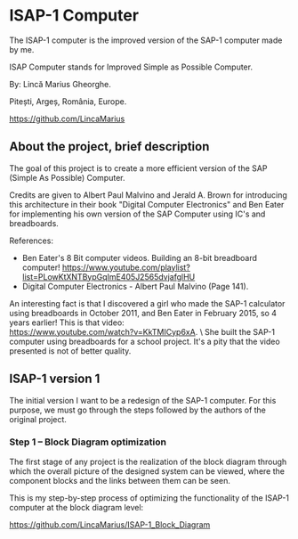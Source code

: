 # ISAP-1 Computer
The ISAP-1 computer is the improved version of the SAP-1 computer made by me.

ISAP Computer stands for Improved Simple as Possible Computer.

By: Lincă Marius Gheorghe.

Pitești, Argeș, România, Europe.

https://github.com/LincaMarius

## About the project, brief description

The goal of this project is to create a more efficient version of the SAP (Simple As Possible) Computer.
    
Credits are given to Albert Paul Malvino and Jerald A. Brown for introducing this architecture in their book "Digital Computer Electronics" and Ben Eater for implementing his own version of the SAP Computer using IC's and breadboards.

References: 
- Ben Eater's 8 Bit computer videos. Building an 8-bit breadboard computer! https://www.youtube.com/playlist?list=PLowKtXNTBypGqImE405J2565dvjafglHU
- Digital Computer Electronics - Albert Paul Malvino (Page 141).

An interesting fact is that I discovered a girl who made the SAP-1 calculator using breadboards in October 2011, and Ben Eater in February 2015, so 4 years earlier! This is that video: \
 https://www.youtube.com/watch?v=KkTMICyp6xA. \ 
 She built the SAP-1 computer using breadboards for a school project. It's a pity that the video presented is not of better quality.

## ISAP-1 version 1
The initial version I want to be a redesign of the SAP-1 computer. For this purpose, we must go through the steps followed by the authors of the original project.

### Step 1 – Block Diagram optimization
The first stage of any project is the realization of the block diagram through which the overall picture of the designed system can be viewed, where the component blocks and the links between them can be seen.

This is my step-by-step process of optimizing the functionality of the ISAP-1 computer at the block diagram level:

https://github.com/LincaMarius/ISAP-1_Block_Diagram
